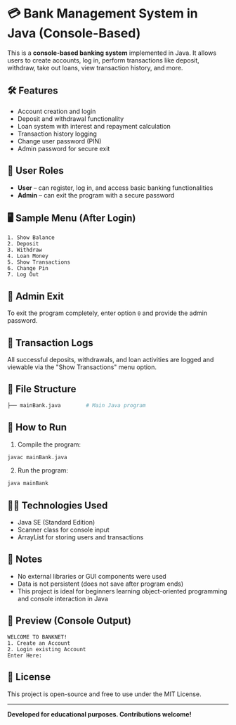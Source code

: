 
# 💳 Bank Management System in Java (Console-Based)

This is a **console-based banking system** implemented in Java. It allows users to create accounts, log in, perform transactions like deposit, withdraw, take out loans, view transaction history, and more.

## 🛠 Features

- Account creation and login
- Deposit and withdrawal functionality
- Loan system with interest and repayment calculation
- Transaction history logging
- Change user password (PIN)
- Admin password for secure exit

## 👤 User Roles

- **User** – can register, log in, and access basic banking functionalities
- **Admin** – can exit the program with a secure password

## 🖥 Sample Menu (After Login)

```
1. Show Balance  
2. Deposit  
3. Withdraw  
4. Loan Money  
5. Show Transactions  
6. Change Pin  
7. Log Out  
```

## 🔐 Admin Exit

To exit the program completely, enter option `0` and provide the admin password.

## 🧾 Transaction Logs

All successful deposits, withdrawals, and loan activities are logged and viewable via the "Show Transactions" menu option.

## 📂 File Structure

```bash
├── mainBank.java        # Main Java program
```

## 🚀 How to Run

1. Compile the program:

```bash
javac mainBank.java
```

2. Run the program:

```bash
java mainBank
```

## 👨‍💻 Technologies Used

- Java SE (Standard Edition)
- Scanner class for console input
- ArrayList for storing users and transactions

## 📌 Notes

- No external libraries or GUI components were used
- Data is not persistent (does not save after program ends)
- This project is ideal for beginners learning object-oriented programming and console interaction in Java

## 📸 Preview (Console Output)

```
WELCOME TO BANKNET!
1. Create an Account
2. Login existing Account
Enter Here:
```

## 📃 License

This project is open-source and free to use under the MIT License.

---

**Developed for educational purposes. Contributions welcome!**
